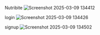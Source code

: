Nutribite
![Screenshot 2025-03-09 134412](https://github.com/user-attachments/assets/eb71c4af-053d-43d0-b228-a0f562db39b6)

login
![Screenshot 2025-03-09 134426](https://github.com/user-attachments/assets/5960b3a4-39e3-4ed9-a702-efcee4f0c780)

signup
![Screenshot 2025-03-09 134502](https://github.com/user-attachments/assets/31ae1eca-1e02-430f-90d0-26695470a537)
